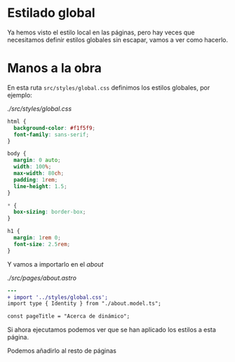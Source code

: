 # Estilado global

Ya hemos visto el estilo local en las páginas, pero hay veces que necesitamos definir estilos globales sin escapar, vamos a ver como hacerlo.

# Manos a la obra

En esta ruta `src/styles/global.css` definimos los estilos globales, por ejemplo:

_./src/styles/global.css_

```css
html {
  background-color: #f1f5f9;
  font-family: sans-serif;
}

body {
  margin: 0 auto;
  width: 100%;
  max-width: 80ch;
  padding: 1rem;
  line-height: 1.5;
}

* {
  box-sizing: border-box;
}

h1 {
  margin: 1rem 0;
  font-size: 2.5rem;
}
```

Y vamos a importarlo en el _about_

_./src/pages/about.astro_

```diff
---
+ import '../styles/global.css';
import type { Identity } from "./about.model.ts";

const pageTitle = "Acerca de dinámico";
```

Si ahora ejecutamos podemos ver que se han aplicado los estilos a esta página.

Podemos añadirlo al resto de páginas